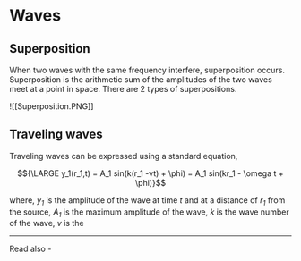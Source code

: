# Waves

## Superposition



When two waves with the same frequency interfere, superposition occurs. Superposition is the arithmetic sum of the amplitudes of the two waves meet at a point in space. There are 2 types of superpositions.

![[Superposition.PNG]]

## Traveling waves

Traveling waves can be expressed using a standard equation,

$${\LARGE y_1(r_1,t) = A_1 sin(k(r_1 -vt) + \phi) = A_1 sin(kr_1 - \omega t + \phi)}$$

where,
*${y_1}$* is the amplitude of the wave at time *t* and at a distance of *${r_1}$* from the source,
*${A_1}$* is the maximum amplitude of the wave,
*k* is the wave number of the wave,
*v* is the 

---
Read also - 

